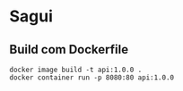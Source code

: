 

# Sagui

## Build com Dockerfile

```prompt
docker image build -t api:1.0.0 .
docker container run -p 8080:80 api:1.0.0
```
